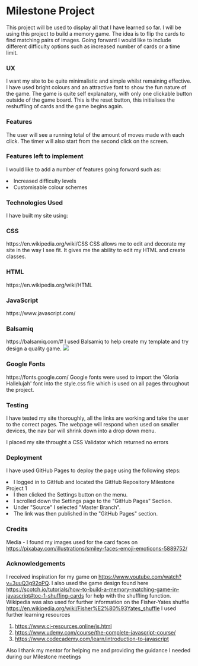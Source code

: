  <h1>Milestone Project</h1>

This project will be used to display all that I have learned so far. I will be using this project to build a memory game. The idea is to flip the cards
to find matching pairs of images. 
Going forward I would like to include different difficulty options such as increased number of cards or a time limit.

<h3>UX</h3>

I want my site to be quite minimalistic and simple whilst remaining effective. I have used bright colours and an attractive font to show the fun nature of the game.
The game is quite self explanatory, with only one clickable button outside of the game board. This is the reset button, this initialises the reshuffling of cards and the game begins again. 

<h3>Features</h3>

The user will see a running total of the amount of moves made with each click. The timer will also start from the second click on the screen. 


<h3>Features left to implement</h3>

I would like to add a number of features going forward such as: <br>
<li>Increased difficulty levels</li>
<li>Customisable colour schemes</li>


<h3> Technologies Used </h3>

I have built my site using: 

<h3>CSS</h3>
https://en.wikipedia.org/wiki/CSS 
CSS allows me to edit and decorate my site in the way I see fit. It gives me the ability to edit my HTML and create classes.

<h3>HTML</h3> 
https://en.wikipedia.org/wiki/HTML 

<h3>JavaScript</h3> 
https://www.javascript.com/

<h3>Balsamiq</h3> 
https://balsamiq.com/# 
I used Balsamiq to help create my template and try design a quality game. <img src="assets/balsamiq/balsamiq.pdf">

<h3>Google Fonts</h3> 
https://fonts.google.com/
Google fonts were used to import the 'Gloria Hallelujah' font into the style.css file which is used on all pages throughout the project.

<h3>Testing</h3> 

I have tested my site thoroughly, all the links are working and take the user to the correct pages. 
The webpage will respond when used on smaller devices, the nav bar will shrink down into a drop down menu. 

I placed my site throught a CSS Validator which returned no errors  

<h3>Deployment</h3>

I have used GitHub Pages to deploy the page using the following steps:

<li>I logged in to GitHub and located the GitHub Repository Milestone Project 1</li>
<li>I then clicked the Settings button on the menu.</li>
<li>I scrolled down the Settings page to the "GitHub Pages" Section.</li>
<li>Under "Source" I selected "Master Branch".</li>
<li>The link was then published in the "GitHub Pages" section.</li>

<h3>Credits</h3>

Media - I found my images used for the card faces on https://pixabay.com/illustrations/smiley-faces-emoji-emoticons-5889752/

<h3>Acknowledgements</h3> 

I received inspiration for my game on https://www.youtube.com/watch?v=3uuQ3g92oPQ.
I also used the game design found here https://scotch.io/tutorials/how-to-build-a-memory-matching-game-in-javascript#toc-1-shuffing-cards for help with the shuffling function.
Wikipedia was also used for further information on the Fisher-Yates shuffle https://en.wikipedia.org/wiki/Fisher%E2%80%93Yates_shuffle
I used further learning resources 
1. https://www.ci-resources.online/js.html
2. https://www.udemy.com/course/the-complete-javascript-course/
3. https://www.codecademy.com/learn/introduction-to-javascript

Also I thank my mentor for helping me and providing the guidance I needed during our Milestone meetings
